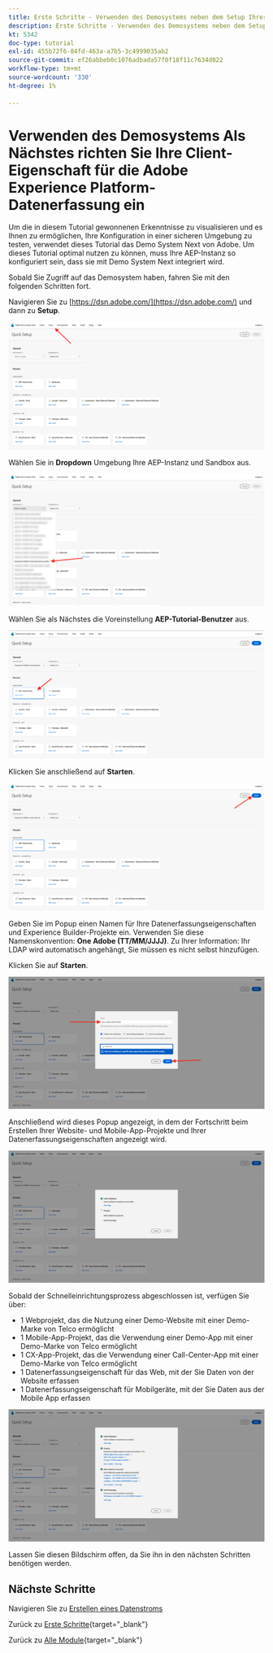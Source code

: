 ```yaml
---
title: Erste Schritte - Verwenden des Demosystems neben dem Setup Ihrer Launch-Eigenschaft
description: Erste Schritte - Verwenden des Demosystems neben dem Setup Ihrer Launch-Eigenschaft
kt: 5342
doc-type: tutorial
exl-id: 455b72f6-84fd-463a-a7b5-3c4999035ab2
source-git-commit: ef26abbeb0c1076adbada57f0f18f11c7634d022
workflow-type: tm+mt
source-wordcount: '330'
ht-degree: 1%

---
```


# Verwenden des Demosystems Als Nächstes richten Sie Ihre Client-Eigenschaft für die Adobe Experience Platform-Datenerfassung ein

Um die in diesem Tutorial gewonnenen Erkenntnisse zu visualisieren und es Ihnen zu ermöglichen, Ihre Konfiguration in einer sicheren Umgebung zu testen, verwendet dieses Tutorial das Demo System Next von Adobe. Um dieses Tutorial optimal nutzen zu können, muss Ihre AEP-Instanz so konfiguriert sein, dass sie mit Demo System Next integriert wird.

Sobald Sie Zugriff auf das Demosystem haben, fahren Sie mit den folgenden Schritten fort.

Navigieren Sie zu [https://dsn.adobe.com/](https://dsn.adobe.com/) und dann zu **Setup**.

![DSN](./images/dsnsetup.png)

Wählen Sie in **Dropdown** Umgebung Ihre AEP-Instanz und Sandbox aus.

![DSN](./images/dsnh1.png)

Wählen Sie als Nächstes die Voreinstellung **AEP-Tutorial-Benutzer** aus.

![DSN](./images/dsnhome.png)

Klicken Sie anschließend auf **Starten**.

![DSN](./images/dsn2.png)

Geben Sie im Popup einen Namen für Ihre Datenerfassungseigenschaften und Experience Builder-Projekte ein. Verwenden Sie diese Namenskonvention: **One Adobe (TT/MM/JJJJ)**. Zu Ihrer Information: Ihr LDAP wird automatisch angehängt, Sie müssen es nicht selbst hinzufügen.

Klicken Sie auf **Starten**.

![DSN](./images/dsn3.png)

Anschließend wird dieses Popup angezeigt, in dem der Fortschritt beim Erstellen Ihrer Website- und Mobile-App-Projekte und Ihrer Datenerfassungseigenschaften angezeigt wird.

![DSN](./images/dsn4.png)

Sobald der Schnelleinrichtungsprozess abgeschlossen ist, verfügen Sie über:

- 1 Webprojekt, das die Nutzung einer Demo-Website mit einer Demo-Marke von Telco ermöglicht
- 1 Mobile-App-Projekt, das die Verwendung einer Demo-App mit einer Demo-Marke von Telco ermöglicht
- 1 CX-App-Projekt, das die Verwendung einer Call-Center-App mit einer Demo-Marke von Telco ermöglicht
- 1 Datenerfassungseigenschaft für das Web, mit der Sie Daten von der Website erfassen
- 1 Datenerfassungseigenschaft für Mobilgeräte, mit der Sie Daten aus der Mobile App erfassen

![DSN](./images/dsn5.png)

Lassen Sie diesen Bildschirm offen, da Sie ihn in den nächsten Schritten benötigen werden.

## Nächste Schritte

Navigieren Sie zu [Erstellen eines Datenstroms](./ex3.md)

Zurück zu [Erste Schritte](./getting-started.md){target="_blank"}

Zurück zu [Alle Module](./../../../overview.md){target="_blank"}